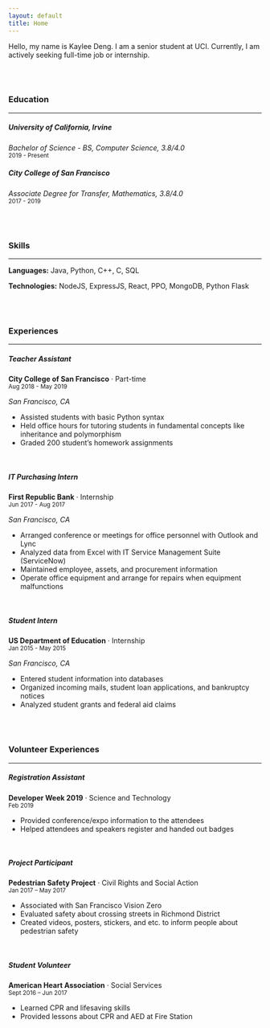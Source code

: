 ```yaml
---
layout: default
title: Home
---
```


Hello, my name is Kaylee Deng. I am a senior student at UCI.
Currently, I am actively seeking full-time job or internship.

<br><br>

### Education

---

##### University of California, Irvine

_Bachelor of Science - BS, Computer Science, 3.8/4.0_ <br>
<small>2019 - Present</small>

##### City College of San Francisco

_Associate Degree for Transfer, Mathematics, 3.8/4.0_ <br>
<small>2017 - 2019</small>

<br><br>

### Skills

---

**Languages:** Java, Python, C++, C, SQL

**Technologies:** NodeJS, ExpressJS, React, PPO, MongoDB, Python Flask

<br><br>

### Experiences

---

##### Teacher Assistant

**City College of San Francisco** &middot; Part-time <br>
<small>Aug 2018 - May 2019</small>

_San Francisco, CA_

- Assisted students with basic Python syntax
- Held office hours for tutoring students in fundamental concepts like inheritance and polymorphism
- Graded 200 student’s homework assignments

<br>

##### IT Purchasing Intern

**First Republic Bank** &middot; Internship <br>
<small>Jun 2017 - Aug 2017</small>

_San Francisco, CA_

- Arranged conference or meetings for office personnel with Outlook and Lync
- Analyzed data from Excel with IT Service Management Suite (ServiceNow)
- Maintained employee, assets, and procurement information
- Operate office equipment and arrange for repairs when equipment malfunctions

<br>

##### Student Intern

**US Department of Education** &middot; Internship <br>
<small>Jan 2015 - May 2015</small>

_San Francisco, CA_

- Entered student information into databases
- Organized incoming mails, student loan applications, and bankruptcy notices
- Analyzed student grants and federal aid claims

<br><br>

### Volunteer Experiences

---

##### Registration Assistant

**Developer Week 2019** &middot; Science and Technology <br>
<small> Feb 2019 </small>

- Provided conference/expo information to the attendees
- Helped attendees and speakers register and handed out badges

<br>

##### Project Participant

**Pedestrian Safety Project** &middot; Civil Rights and Social Action <br>
<small> Jan 2017 – May 2017 </small>

- Associated with San Francisco Vision Zero
- Evaluated safety about crossing streets in Richmond District
- Created videos, posters, stickers, and etc. to inform people about pedestrian safety

<br>

##### Student Volunteer

**American Heart Association** &middot; Social Services <br>
<small> Sept 2016 – Jun 2017 </small>

- Learned CPR and lifesaving skills
- Provided lessons about CPR and AED at Fire Station
